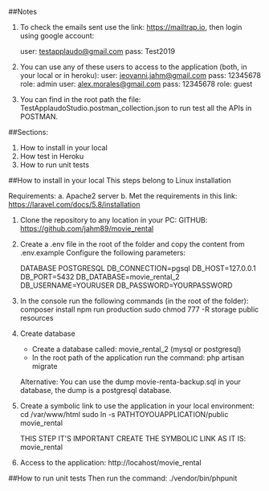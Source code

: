##Notes
1. To check the emails sent use the link: https://mailtrap.io, then login using google account:

   user: testapplaudo@gmail.com
   pass: Test2019

2. You can use any of these users to access to the application (both, in your local or in heroku):
   user: jeovanni.jahm@gmail.com pass: 12345678  role: admin
   user: alex.morales@gmail.com pass: 12345678  role: guest

3. You can find in the root path the file: TestApplaudoStudio.postman_collection.json to run test 
   all the APIs in POSTMAN.

##Sections:
1. How to install in your local
2. How test in Heroku
3. How to run unit tests

##How to install in your local
This steps belong to Linux installation

Requirements:
a. Apache2 server
b. Met the requirements in this link: https://laravel.com/docs/5.8/installation

1. Clone the repository to any location in your PC:
   GITHUB: https://github.com/jahm89/movie_rental

2. Create a .env file in the root of the folder and copy the content from .env.example
   Configure the following parameters:

   DATABASE POSTGRESQL
   DB_CONNECTION=pgsql
   DB_HOST=127.0.0.1
   DB_PORT=5432
   DB_DATABASE=movie_rental_2
   DB_USERNAME=YOURUSER
   DB_PASSWORD=YOURPASSWORD


3. In the console run the following commands (in the root of the folder): 
   composer install
   npm run production
   sudo chmod 777 -R storage public resources


4. Create database

   - Create a database called: movie_rental_2 (mysql or postgresql)
   - In the root path of the application run the command: php artisan migrate

   Alternative: You can use the dump movie-renta-backup.sql in your database,
   the dump is a postgresql database.

5. Create a symbolic link to use the application in your local environment:
   cd /var/www/html
   sudo ln -s PATHTOYOUAPPLICATION/public  movie_rental

   THIS STEP IT'S IMPORTANT CREATE THE SYMBOLIC LINK AS IT IS: movie_rental

6. Access to the application: http://locahost/movie_rental



##How to run unit tests
Then run the command: ./vendor/bin/phpunit
